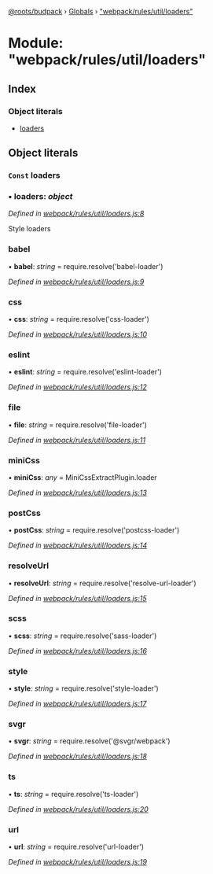 [@roots/budpack](../README.md) › [Globals](../globals.md) › ["webpack/rules/util/loaders"](_webpack_rules_util_loaders_.md)

# Module: "webpack/rules/util/loaders"

## Index

### Object literals

* [loaders](_webpack_rules_util_loaders_.md#const-loaders)

## Object literals

### `Const` loaders

### ▪ **loaders**: *object*

*Defined in [webpack/rules/util/loaders.js:8](https://github.com/roots/bud-support/blob/5f43850/src/budpack/builder/webpack/rules/util/loaders.js#L8)*

Style loaders

###  babel

• **babel**: *string* = require.resolve('babel-loader')

*Defined in [webpack/rules/util/loaders.js:9](https://github.com/roots/bud-support/blob/5f43850/src/budpack/builder/webpack/rules/util/loaders.js#L9)*

###  css

• **css**: *string* = require.resolve('css-loader')

*Defined in [webpack/rules/util/loaders.js:10](https://github.com/roots/bud-support/blob/5f43850/src/budpack/builder/webpack/rules/util/loaders.js#L10)*

###  eslint

• **eslint**: *string* = require.resolve('eslint-loader')

*Defined in [webpack/rules/util/loaders.js:12](https://github.com/roots/bud-support/blob/5f43850/src/budpack/builder/webpack/rules/util/loaders.js#L12)*

###  file

• **file**: *string* = require.resolve('file-loader')

*Defined in [webpack/rules/util/loaders.js:11](https://github.com/roots/bud-support/blob/5f43850/src/budpack/builder/webpack/rules/util/loaders.js#L11)*

###  miniCss

• **miniCss**: *any* = MiniCssExtractPlugin.loader

*Defined in [webpack/rules/util/loaders.js:13](https://github.com/roots/bud-support/blob/5f43850/src/budpack/builder/webpack/rules/util/loaders.js#L13)*

###  postCss

• **postCss**: *string* = require.resolve('postcss-loader')

*Defined in [webpack/rules/util/loaders.js:14](https://github.com/roots/bud-support/blob/5f43850/src/budpack/builder/webpack/rules/util/loaders.js#L14)*

###  resolveUrl

• **resolveUrl**: *string* = require.resolve('resolve-url-loader')

*Defined in [webpack/rules/util/loaders.js:15](https://github.com/roots/bud-support/blob/5f43850/src/budpack/builder/webpack/rules/util/loaders.js#L15)*

###  scss

• **scss**: *string* = require.resolve('sass-loader')

*Defined in [webpack/rules/util/loaders.js:16](https://github.com/roots/bud-support/blob/5f43850/src/budpack/builder/webpack/rules/util/loaders.js#L16)*

###  style

• **style**: *string* = require.resolve('style-loader')

*Defined in [webpack/rules/util/loaders.js:17](https://github.com/roots/bud-support/blob/5f43850/src/budpack/builder/webpack/rules/util/loaders.js#L17)*

###  svgr

• **svgr**: *string* = require.resolve('@svgr/webpack')

*Defined in [webpack/rules/util/loaders.js:18](https://github.com/roots/bud-support/blob/5f43850/src/budpack/builder/webpack/rules/util/loaders.js#L18)*

###  ts

• **ts**: *string* = require.resolve('ts-loader')

*Defined in [webpack/rules/util/loaders.js:20](https://github.com/roots/bud-support/blob/5f43850/src/budpack/builder/webpack/rules/util/loaders.js#L20)*

###  url

• **url**: *string* = require.resolve('url-loader')

*Defined in [webpack/rules/util/loaders.js:19](https://github.com/roots/bud-support/blob/5f43850/src/budpack/builder/webpack/rules/util/loaders.js#L19)*
